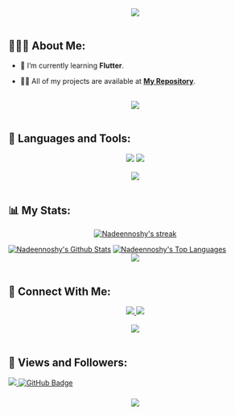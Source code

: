 <div align="center">
    <img src="https://readme-typing-svg.herokuapp.com/?font=Righteous&size=35&center=true&vCenter=true&width=500&height=70&duration=4000&lines=Hi+There!+👋;+I'm+Nadeen+Noshy!+😎;+Welcome😍" />
</div>

<br>

## 🙋🏼‍♀️ About Me:

- 🌱 I’m currently learning **Flutter**.

- 👨‍💻 All of my projects are available at **[My Repository](https://github.com/Nadeennoshy?tab=repositories)**.

<br>
<div align="center">
    <img src="https://user-images.githubusercontent.com/73097560/115834477-dbab4500-a447-11eb-908a-139a6edaec5c.gif" />
</div>
<br>

## 🚀 Languages and Tools:
<div align="center">
    <img src="https://skillicons.dev/icons?i=flutter,dart,firebase,cpp,python" />
    <img src="https://skillicons.dev/icons?i=github,vscode,figma,postman" /><br>
</div>

<br>
<div align="center">
    <img src="https://user-images.githubusercontent.com/73097560/115834477-dbab4500-a447-11eb-908a-139a6edaec5c.gif" />
</div>
<br>

## 📊 My Stats:

<p align="center">
    <a href="https://github.com/nadeennoshy/github-readme-streak-stats">
        <img title="🔥 Get streak stats for your profile at git.io/streak-stats" alt="Nadeennoshy's streak" src="https://github-readme-streak-stats.herokuapp.com/?user=Nadeennoshy&theme=black-ice&hide_border=true&stroke=0000&background=060A0CD0"/>
    </a>
</p>
<a href="https://github.com/Nadeennoshy/github-readme-stats"><img alt="Nadeennoshy's Github Stats" src="https://github-readme-stats.vercel.app/api?username=Nadeennoshy&show_icons=true&count_private=true&theme=react&hide_border=true&bg_color=0D1117" /></a>
<a href="https://github.com/Nadeennoshy/github-readme-stats"><img alt="Nadeennoshy's Top Languages" src="https://github-readme-stats.vercel.app/api/top-langs/?username=Nadeennoshy&langs_count=8&count_private=true&layout=compact&theme=react&hide_border=true&bg_color=0D1117" /></a>

<br>
<div align="center">
    <img src="https://user-images.githubusercontent.com/73097560/115834477-dbab4500-a447-11eb-908a-139a6edaec5c.gif" />
</div>
<br>

## 🤝 Connect With Me:

<div align="center">
    <a href="https://www.linkedin.com/in/nadeen-mohamed-/" target="_blank">
        <img src="https://img.shields.io/badge/LinkedIn-0077B5?style=for-the-badge&logo=linkedin&logoColor=white" target="_blank" />
    </a>
  <a href="mailto:nadeennoshy3@gmail.com">
    <img src="https://img.shields.io/badge/Gmail-333333?style=for-the-badge&logo=gmail&logoColor=red" />
  </a>
</div>

<br>
<div align="center">
    <img src="https://user-images.githubusercontent.com/73097560/115834477-dbab4500-a447-11eb-908a-139a6edaec5c.gif" />
</div>
<br>

## 💜 Views and Followers:

<a href="https://github.com/Nadeennoshy/github-profile-views-counter">
    <img src="https://komarev.com/ghpvc/?username=Nadeennoshy">
</a>
<a href="https://github.com/Nadeennoshy?tab=followers"><img src="https://img.shields.io/github/followers/Nadeennoshy?label=Followers&style=social" alt="GitHub Badge"></a>
<h3 align="center">
    <img src="https://readme-typing-svg.herokuapp.com/?font=Righteous&size=25&center=true&vCenter=true&width=500&height=70&duration=4000&lines=Thanks+for+visiting!+❤️;+Shoot+me+a+message+on+Linkedin!;I'm+Long+Life+Learner">
</h3>

<br/>
